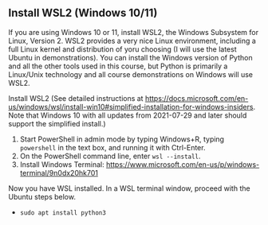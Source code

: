 ## Install WSL2 (Windows 10/11)

If you are using Windows 10 or 11, install WSL2, the Windows Subsystem for Linux, Version 2.  WSL2 provides a very nice Linux environment, including a full Linux kernel and distribution of yoru choosing (I will use the latest Ubuntu in demonstrations).  You can install the Windows version of Python and all the other tools used in this course, but Python is primarily a Linux/Unix technology and all course demonstrations on Windows will use WSL2.

Install WSL2 (See detailed instructions at https://docs.microsoft.com/en-us/windows/wsl/install-win10#simplified-installation-for-windows-insiders.  Note that Windows 10 with all updates from 2021-07-29 and later should support the simplified install.)

1. Start PowerShell in admin mode by typing Windows+R, typing `powershell` in the text box, and running it with Ctrl-Enter.
2. On the PowerShell command line, enter `wsl --install`.
3. Install Windows Terminal: https://www.microsoft.com/en-us/p/windows-terminal/9n0dx20hk701

Now you have WSL installed.  In a WSL terminal window, proceed with the Ubuntu steps below.

- `sudo apt install python3`
